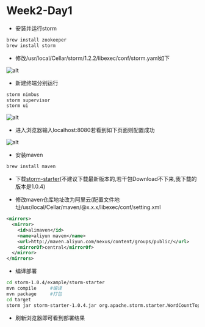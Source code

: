 # Week2-Day1

* 安装并运行storm

```bash
brew install zookeeper
brew install storm
```

* 修改/usr/local/Cellar/storm/1.2.2/libexec/conf/storm.yaml如下

![alt](https://github.com/jiahao-shen/SummerProject/blob/master/Week2/storm_yaml.png)

* 新建终端分别运行

```bash
storm nimbus
storm supervisor
storm ui
```

![alt](https://github.com/jiahao-shen/SummerProject/blob/master/Week2/iterm.png)

* 进入浏览器输入localhost:8080若看到如下页面则配置成功

![alt](https://github.com/jiahao-shen/SummerProject/blob/master/Week2/storm_ui.png)

* 安装maven

```bash
brew install maven
```

* 下载[storm-starter](https://github.com/apache/storm/releases)(不建议下载最新版本的,若干包Download不下来,我下载的版本是1.0.4)

* 修改maven仓库地址改为阿里云(配置文件地址/usr/local/Cellar/maven/@x.x.x/libexec/conf/setting.xml

```xml
<mirrors>
  <mirror>
    <id>alimaven</id>
    <name>aliyun maven</name>
    <url>http://maven.aliyun.com/nexus/content/groups/public/</url>
    <mirrorOf>central</mirrorOf>
  </mirror>
</mirrors>
```

* 编译部署

```bash
cd storm-1.0.4/example/storm-starter
mvn compile     #编译
mvn package     #打包
cd target
storm jar storm-starter-1.0.4.jar org.apache.storm.starter.WordCountTopology taks1      #自行替换类名
```

* 刷新浏览器即可看到部署结果
